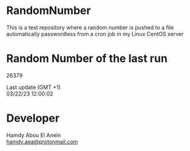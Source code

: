 # RandomNumber    
This is a test repository where a random number is pushed to a file automatically passwordless from a cron job in my Linux CentOS server    
# Random Number of the last run   
26379
      
Last update (GMT +1)    
03/22/23 12:00:02
# Developer    
Hamdy Abou El Anein   
hamdy.aea@protonmail.com
